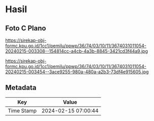 # Hasil

## Foto C Plano

https://sirekap-obj-formc.kpu.go.id/1cc1/pemilu/ppwp/36/74/03/10/11/3674031011054-20240215-003308--154814cc-a4cb-4a3b-8845-3421cd3f44a9.jpg

https://sirekap-obj-formc.kpu.go.id/1cc1/pemilu/ppwp/36/74/03/10/11/3674031011054-20240215-003454--3ace9255-980a-480a-a2b3-73df4e915605.jpg


## Metadata

| Key        | Value               |
| ---------- | ------------------- |
| Time Stamp | 2024-02-15 07:00:44 |



